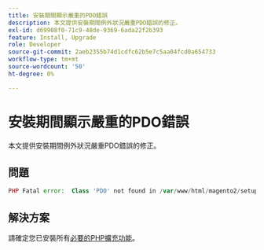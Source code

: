 ```yaml
---
title: 安裝期間顯示嚴重的PDO錯誤
description: 本文提供安裝期間例外狀況嚴重PDO錯誤的修正。
exl-id: d69908f0-71c9-48de-9369-6ada22f2b393
feature: Install, Upgrade
role: Developer
source-git-commit: 2aeb2355b74d1cdfc62b5e7c5aa04fcd0a654733
workflow-type: tm+mt
source-wordcount: '50'
ht-degree: 0%

---
```


# 安裝期間顯示嚴重的PDO錯誤

本文提供安裝期間例外狀況嚴重PDO錯誤的修正。

## 問題

```php
PHP Fatal error:  Class 'PDO' not found in /var/www/html/magento2/setup/module/Magento/Setup/src/Module/Setup/ConnectionFactory.php on line 44
```

## 解決方案

請確定您已安裝所有[必要的PHP擴充功能](https://experienceleague.adobe.com/en/docs/commerce-operations/installation-guide/prerequisites/php-settings)。
